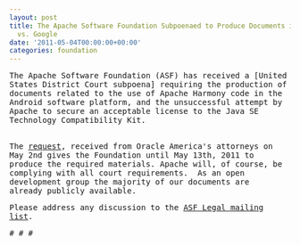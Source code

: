 ```yaml
---
layout: post
title: The Apache Software Foundation Subpoenaed to Produce Documents in Oracle America
  vs. Google
date: '2011-05-04T00:00:00+00:00'
categories: foundation
---
```

<p><span style="font-family: monospace; font-size: 14px; line-height: 16px; ">The Apache Software Foundation (ASF) has received a [United States District&nbsp;</span><span style="font-family: monospace; font-size: 14px; line-height: 16px; ">Court subpoena] requiring the production of documents related to the use&nbsp;</span><span style="font-family: monospace; font-size: 14px; line-height: 16px; ">of Apache Harmony code in the Android software platform, and the&nbsp;</span><span style="font-family: monospace; font-size: 14px; line-height: 16px; ">unsuccessful attempt by Apache to secure an acceptable license to the&nbsp;</span><span style="font-family: monospace; font-size: 14px; line-height: 16px; ">Java SE Technology Compatibility Kit.</span></p> 
  <p><span style="font-family: monospace; font-size: 14px; line-height: 16px; "><br style="line-height: 1.2em; outline-style: none; outline-width: initial; outline-color: initial; " />The <a href="http://www.apache.org/legal/3.10-cv-03561-WHA/2011-04-29-subpoena.pdf" title="subpoena">request</a>, received from Oracle America's attorneys on May 2nd gives&nbsp;the Foundation until May 13th, 2011 to produce the required materials.&nbsp;</span><span style="font-family: monospace; font-size: 14px; line-height: 16px; ">Apache will, of course, be complying with all court requirements.&nbsp; As&nbsp;</span><span style="font-family: monospace; font-size: 14px; line-height: 16px; ">an open development group the majority of our documents are already&nbsp;</span><span style="font-family: monospace; font-size: 14px; line-height: 16px; ">publicly available.</span></p> 
  <p><span style="font-family: monospace; font-size: 14px; line-height: 16px; "></span><span style="font-family: monospace; font-size: 14px; line-height: 16px; ">Please address any discussion to the <a href="http://www.apache.org/foundation/mailinglists.html#foundation-legal" title="Legal-Discuss mailing list">ASF Legal mailing list</a>.</span></p> 
  <p><span style="font-family: monospace; font-size: 14px; line-height: 16px; "># # #</span></p>
